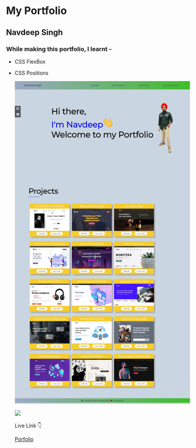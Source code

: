 # My Portfolio

## Navdeep Singh

### While making this portfolio, I learnt - 

- CSS FlexBox
- CSS Positions
  

  ![](./../project16-portfolio.png)

  ![](https://img.shields.io/badge/Time-10--12hrs-brightgreen)

  Live Link :point_down:

  [Porfolio](https://navdeep-portfolio.netlify.app/)